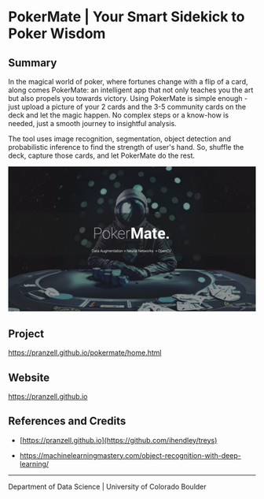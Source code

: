 # PokerMate | Your Smart Sidekick to Poker Wisdom


## Summary
In the magical world of poker, where fortunes change with a flip of a card, along comes PokerMate: an intelligent app that not only teaches you the art but also propels you towards victory. Using PokerMate is simple enough - just upload a picture of your 2 cards and the 3-5 community cards on the deck and let the magic happen. No complex steps or a know-how is needed, just a smooth journey to insightful analysis. 

The tool uses image recognition, segmentation, object detection and probabilistic inference to find the strength of user's hand. So, shuffle the deck, capture those cards, and let PokerMate do the rest.

[![Link to my YouTube video!](https://github.com/pranzell/PokerMate/blob/72960a0c4690615aaf74c1be7dbaf3a5ea455a3f/PokerMate.png)](https://youtu.be/dBF5d8Cv15k?si=G4386bJuGCw3O5XZ)



## Project
https://pranzell.github.io/pokermate/home.html


## Website
https://pranzell.github.io


## References and Credits
- [https://pranzell.github.io](https://github.com/ihendley/treys)

- https://machinelearningmastery.com/object-recognition-with-deep-learning/

---

Department of Data Science | University of Colorado Boulder
